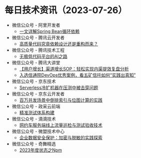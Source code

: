 # 每日技术资讯（2023-07-26）

- 微信公众号 - 阿里开发者
  - [一文详解Spring Bean循环依赖](https://mp.weixin.qq.com/s?__biz=MzIzOTU0NTQ0MA==&mid=2247534042&idx=1&sn=3995897f197d437a4616febdfc507d05)
- 微信公众号 - 腾讯云开发者
  - [高质量代码究竟依赖设计还是重构而来？](https://mp.weixin.qq.com/s?__biz=MzI2NDU4OTExOQ==&mid=2247650164&idx=1&sn=22edd8b840f5a3a487c972fa7f82fdea)
- 微信公众号 - 腾讯技术工程
  - [无极低代码平台的AI之路](https://mp.weixin.qq.com/s?__biz=MjM5ODYwMjI2MA==&mid=2649779830&idx=1&sn=80a117685170032fc5ea9820779f7f23)
- 微信公众号 - 腾讯大讲堂
  - [【用户增长】渠道增长SOP：轻松实现内渠提效复盘分析](https://mp.weixin.qq.com/s?__biz=MTEwNTM0ODI0MQ==&mid=2653481431&idx=1&sn=a73fc8a83bb749a7b709817e7b17f1dc)
  - [入选信通院DevOps优秀案例，看五矿信托如何“实践出真知”](https://mp.weixin.qq.com/s?__biz=MTEwNTM0ODI0MQ==&mid=2653481431&idx=2&sn=ccceb919a38580597572190523a6a932)
- 微信公众号 - 京东技术
  - [Serverless冷扩机器在压测中被击穿问题](https://mp.weixin.qq.com/s?__biz=MzU1MzE2NzIzMg==&mid=2247492406&idx=1&sn=c6266dc9ba24680373d44bf982c57b6b)
- 微信公众号 - 京东云开发者
  - [百万并发场景中倒排索引与位图计算的实践](https://mp.weixin.qq.com/s?__biz=MzU1OTgxMTg2Nw==&mid=2247506983&idx=1&sn=27b5b17cf011de76e036a5c7c106a9b6)
- 微信公众号 - 政采云前端
  - [精准测试体系构建](https://mp.weixin.qq.com/s?__biz=Mzg3NTcwMTUzNA==&mid=2247493435&idx=1&sn=67791be0199186c7f774cb5775c27d7d)
- 微信公众号 - 滴滴技术
  - [网约车服务端线上流量巡检与测试验收技术](https://mp.weixin.qq.com/s?__biz=MzU1ODEzNjI2NA==&mid=2247560229&idx=1&sn=9297fecbbcfe079233d15f500c64eabc)
- 微信公众号 - 微盟技术中心
  - [企业数据安全保护：加密与脱敏的实践探索](https://mp.weixin.qq.com/s?__biz=MzU0NzE3MTMwNA==&mid=2247486177&idx=1&sn=ae32ab4de87ea724ff9dee03c52414ca)
- 微信公众号 - 奇舞精选
  - [2023年度状态之Npm](https://mp.weixin.qq.com/s?__biz=Mzg4MTYwMzY1Mw==&mid=2247508298&idx=1&sn=ccb32695e8f1317104d44419b6b71a68)
